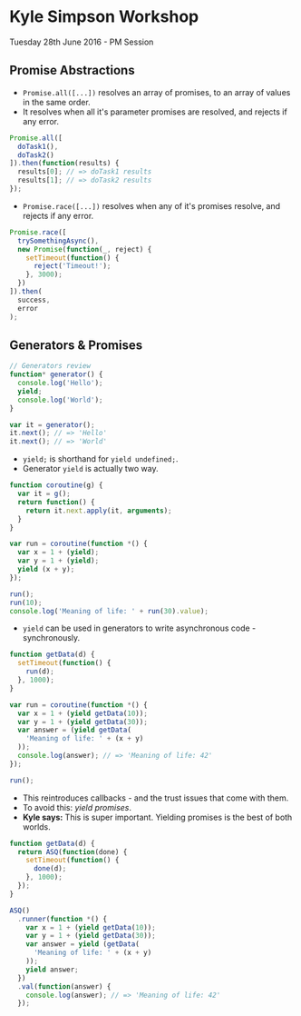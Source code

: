 # Kyle Simpson Workshop
Tuesday 28th June 2016 - PM Session

## Promise Abstractions

* `Promise.all([...])` resolves an array of promises, to an array of values in the same order.
* It resolves when all it's parameter promises are resolved, and rejects if any error.

```javascript
Promise.all([
  doTask1(),
  doTask2()
]).then(function(results) {
  results[0]; // => doTask1 results
  results[1]; // => doTask2 results
});
```

* `Promise.race([...])` resolves when any of it's promises resolve, and rejects if any error.

```javascript
Promise.race([
  trySomethingAsync(),
  new Promise(function(_, reject) {
    setTimeout(function() {
      reject('Timeout!');
    }, 3000);
  })
]).then(
  success,
  error
);
```


## Generators & Promises

```javascript
// Generators review
function* generator() {
  console.log('Hello');
  yield;
  console.log('World');
}

var it = generator();
it.next(); // => 'Hello'
it.next(); // => 'World'
```

* `yield;` is shorthand for `yield undefined;`.
* Generator `yield` is actually two way.

```javascript
function coroutine(g) {
  var it = g();
  return function() {
    return it.next.apply(it, arguments);
  }
}

var run = coroutine(function *() {
  var x = 1 + (yield);
  var y = 1 + (yield);
  yield (x + y);
});

run();
run(10);
console.log('Meaning of life: ' + run(30).value);
```

* `yield` can be used in generators to write asynchronous code - synchronously.

```javascript
function getData(d) {
  setTimeout(function() {
    run(d);
  }, 1000);
}

var run = coroutine(function *() {
  var x = 1 + (yield getData(10));
  var y = 1 + (yield getData(30));
  var answer = (yield getData(
    'Meaning of life: ' + (x + y)
  ));
  console.log(answer); // => 'Meaning of life: 42'
});

run();
```

* This reintroduces callbacks - and the trust issues that come with them.
* To avoid this: _yield promises_.
* **Kyle says:** This is super important. Yielding promises is the best of both worlds.

```javascript
function getData(d) {
  return ASQ(function(done) {
    setTimeout(function() {
      done(d);
    }, 1000);
  });
}

ASQ()
  .runner(function *() {
    var x = 1 + (yield getData(10));
    var y = 1 + (yield getData(30));
    var answer = yield (getData(
      'Meaning of life: ' + (x + y)
    ));
    yield answer;
  })
  .val(function(answer) {
    console.log(answer); // => 'Meaning of life: 42'
  });
```
